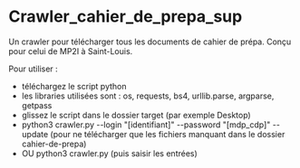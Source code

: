 # Crawler_cahier_de_prepa_sup
Un crawler pour télécharger tous les documents de cahier de prépa. Conçu pour celui de MP2I à Saint-Louis. 

Pour utiliser : 
- téléchargez le script python
- les libraries utilisées sont : os, requests, bs4, urllib.parse, argparse, getpass
- glissez le script dans le dossier target (par exemple Desktop)
- python3 crawler.py --login "[identifiant]" --password "[mdp_cdp]" --update (pour ne télécharger que les fichiers manquant dans le dossier cahier-de-prepa)
- OU python3 crawler.py (puis saisir les entrées)

